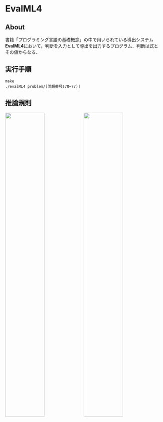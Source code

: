# EvalML4

## About

書籍「プログラミング言語の基礎概念」の中で用いられている導出システム**EvalML4**において，判断を入力として導出を出力するプログラム．判断は式とその値からなる．

## 実行手順

```
make
./evalML4 problem/[問題番号(70~77)]
```

## 推論規則

<img src="images/rulebook 21.jpeg" width=50%><img src="images/rulebook 22.jpeg" width = 50%>